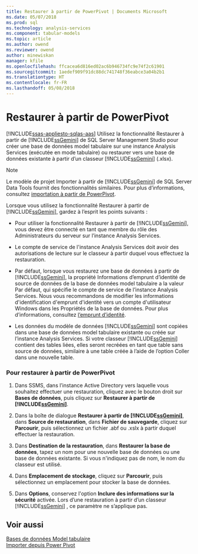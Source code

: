 ```yaml
---
title: Restaurer à partir de PowerPivot | Documents Microsoft
ms.date: 05/07/2018
ms.prod: sql
ms.technology: analysis-services
ms.component: tabular-models
ms.topic: article
ms.author: owend
ms.reviewer: owend
author: minewiskan
manager: kfile
ms.openlocfilehash: ffcacea6d816ed02ac6b946734fc9e74f2c61901
ms.sourcegitcommit: 1aedef909f91dc88dc741748f36eabce3a04b2b1
ms.translationtype: HT
ms.contentlocale: fr-FR
ms.lasthandoff: 05/08/2018
---
```

# <a name="restore-from-power-pivot"></a>Restaurer à partir de PowerPivot
[!INCLUDE[ssas-appliesto-sqlas-aas](../../includes/ssas-appliesto-sqlas-aas.md)]
  Utilisez la fonctionnalité Restaurer à partir de [!INCLUDE[ssGemini](../../includes/ssgemini-md.md)] de SQL Server Management Studio pour créer une base de données model tabulaire sur une instance Analysis Services (exécutée en mode tabulaire) ou restaurer vers une base de données existante à partir d’un classeur [!INCLUDE[ssGemini](../../includes/ssgemini-md.md)] (.xlsx).  
  
> [!NOTE]  
>  Le modèle de projet Importer à partir de [!INCLUDE[ssGemini](../../includes/ssgemini-md.md)] de SQL Server Data Tools fournit des fonctionnalités similaires. Pour plus d’informations, consultez [importation à partir de PowerPivot](../../analysis-services/tabular-models/import-from-power-pivot-ssas-tabular.md).  
  
 Lorsque vous utilisez la fonctionnalité Restaurer à partir de [!INCLUDE[ssGemini](../../includes/ssgemini-md.md)], gardez à l’esprit les points suivants :  
  
-   Pour utiliser la fonctionnalité Restaurer à partir de [!INCLUDE[ssGemini](../../includes/ssgemini-md.md)], vous devez être connecté en tant que membre du rôle des Administrateurs du serveur sur l’instance Analysis Services.  
  
-   Le compte de service de l'instance Analysis Services doit avoir des autorisations de lecture sur le classeur à partir duquel vous effectuez la restauration.  
  
-   Par défaut, lorsque vous restaurez une base de données à partir de [!INCLUDE[ssGemini](../../includes/ssgemini-md.md)], la propriété Informations d’emprunt d’identité de source de données de la base de données model tabulaire a la valeur Par défaut, qui spécifie le compte de service de l’instance Analysis Services. Nous vous recommandons de modifier les informations d'identification d'emprunt d'identité vers un compte d'utilisateur Windows dans les Propriétés de la base de données. Pour plus d’informations, consultez [l’emprunt d’identité](../../analysis-services/tabular-models/impersonation-ssas-tabular.md).  
  
-   Les données du modèle de données [!INCLUDE[ssGemini](../../includes/ssgemini-md.md)] sont copiées dans une base de données model tabulaire existante ou créée sur l’instance Analysis Services. Si votre classeur [!INCLUDE[ssGemini](../../includes/ssgemini-md.md)] contient des tables liées, elles seront recréées en tant que table sans source de données, similaire à une table créée à l’aide de l’option Coller dans une nouvelle table.  
  
### <a name="to-restore-from-power-pivot"></a>Pour restaurer à partir de PowerPivot  
  
1.  Dans SSMS, dans l’instance Active Directory vers laquelle vous souhaitez effectuer une restauration, cliquez avec le bouton droit sur **Bases de données**, puis cliquez sur **Restaurer à partir de [!INCLUDE[ssGemini](../../includes/ssgemini-md.md)]**.  
  
2.  Dans la boîte de dialogue **Restaurer à partir de [!INCLUDE[ssGemini](../../includes/ssgemini-md.md)]**, dans **Source de restauration**, dans **Fichier de sauvegarde**, cliquez sur **Parcourir**, puis sélectionnez un fichier .abf ou .xslx à partir duquel effectuer la restauration.  
  
3.  Dans **Destination de la restauration**, dans **Restaurer la base de données**, tapez un nom pour une nouvelle base de données ou une base de données existante. Si vous n'indiquez pas de nom, le nom du classeur est utilisé.  
  
4.  Dans **Emplacement de stockage**, cliquez sur **Parcourir**, puis sélectionnez un emplacement pour stocker la base de données.  
  
5.  Dans **Options**, conservez l'option **Inclure des informations sur la sécurité** activée. Lors d’une restauration à partir d’un classeur [!INCLUDE[ssGemini](../../includes/ssgemini-md.md)] , ce paramètre ne s’applique pas.  
  
## <a name="see-also"></a>Voir aussi  
 [Bases de données Model tabulaire](../../analysis-services/tabular-models/tabular-model-databases-ssas-tabular.md)   
 [Importer depuis Power Pivot](../../analysis-services/tabular-models/import-from-power-pivot-ssas-tabular.md)  
  
  

